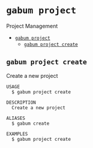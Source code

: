 `gabum project`
===============

Project Management

- [`gabum project`](#gabum-project)
  - [`gabum project create`](#gabum-project-create)

## `gabum project create`

Create a new project

```
USAGE
  $ gabum project create

DESCRIPTION
  Create a new project

ALIASES
  $ gabum create

EXAMPLES
  $ gabum project create
```

